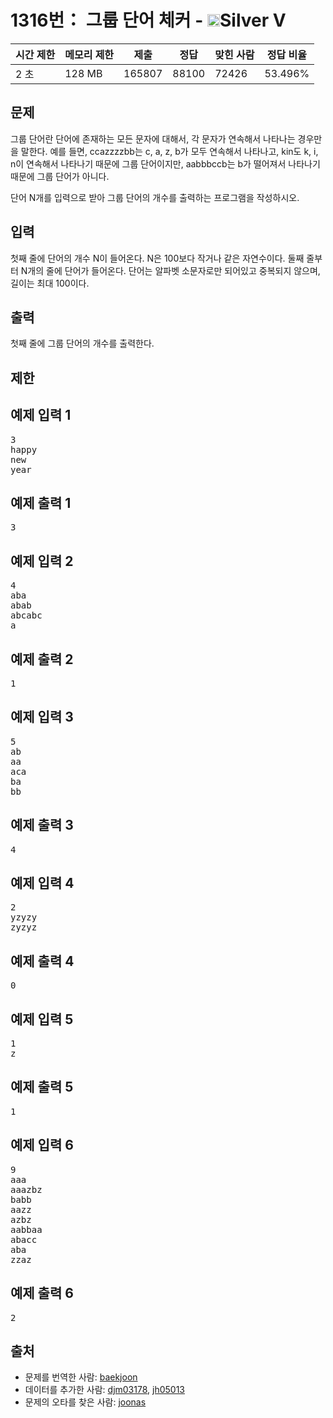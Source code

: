 # 1316번： 그룹 단어 체커 - <img src="https://static.solved.ac/tier_small/6.svg" style="height:20px" />Silver V


| 시간 제한 | 메모리 제한 | 제출 | 정답 | 맞힌 사람 | 정답 비율 |
| --- | --- | --- | --- | --- | --- |
| 2 초 | 128 MB | 165807 | 88100 | 72426 | 53.496% |


## 문제


그룹 단어란 단어에 존재하는 모든 문자에 대해서, 각 문자가 연속해서 나타나는 경우만을 말한다. 예를 들면, ccazzzzbb는 c, a, z, b가 모두 연속해서 나타나고, kin도 k, i, n이 연속해서 나타나기 때문에 그룹 단어이지만, aabbbccb는 b가 떨어져서 나타나기 때문에 그룹 단어가 아니다.

단어 N개를 입력으로 받아 그룹 단어의 개수를 출력하는 프로그램을 작성하시오.




## 입력


첫째 줄에 단어의 개수 N이 들어온다. N은 100보다 작거나 같은 자연수이다. 둘째 줄부터 N개의 줄에 단어가 들어온다. 단어는 알파벳 소문자로만 되어있고 중복되지 않으며, 길이는 최대 100이다.




## 출력


첫째 줄에 그룹 단어의 개수를 출력한다.




## 제한




## 예제 입력 1


<pre>3
happy
new
year
</pre>


## 예제 출력 1


<pre>3</pre>




## 예제 입력 2


<pre>4
aba
abab
abcabc
a
</pre>


## 예제 출력 2


<pre>1
</pre>




## 예제 입력 3


<pre>5
ab
aa
aca
ba
bb
</pre>


## 예제 출력 3


<pre>4
</pre>




## 예제 입력 4


<pre>2
yzyzy
zyzyz
</pre>


## 예제 출력 4


<pre>0
</pre>




## 예제 입력 5


<pre>1
z
</pre>


## 예제 출력 5


<pre>1
</pre>




## 예제 입력 6


<pre>9
aaa
aaazbz
babb
aazz
azbz
aabbaa
abacc
aba
zzaz
</pre>


## 예제 출력 6


<pre>2
</pre>






## 출처


- 문제를 번역한 사람: [baekjoon](/user/baekjoon)
- 데이터를 추가한 사람: [djm03178](/user/djm03178), [jh05013](/user/jh05013)
- 문제의 오타를 찾은 사람: [joonas](/user/joonas)




